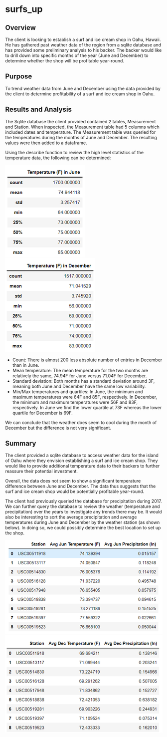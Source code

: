 # surfs_up

## Overview

The client is looking to establish a surf and ice cream shop in Oahu, Hawaii. He has gathered past weather data of the region from a sqlite database and has provided some preliminary analysis to his backer. The backer would like to drill down into specific months of the year (June and December) to determine whether the shop will be profitable year-round.

## Purpose

To trend weather data from June and December using the data provided by the client to determine profitability of a surf and ice cream shop in Oahu.

## Results and Analysis

The Sqlite database the client provided contained 2 tables, Measurement and Station. When inspected, the Measurement table had 5 columns which included dates and temperature. The Measurement table was queried for the temperatures during the months of June and December. The resulting values were then added to a dataframe.

Using the describe function to review the high level statistics of the temperature data, the following can be determined:

![june-temp](june_temps.png) ![dec-temp](dec_temps.png)

* Count: There is almost 200 less absolute number of entries in December than in June. 
* Mean temperature: The mean temperature for the two months are relatively the same, 74.94F for June versus 71.04F for December. 
* Standard deviation: Both months has a standard deviation around 3F, meaning both June and December have the same low variability.
* Min/Max temperatures and quartiles: In June, the minimum and maximum temperatures were 64F and 85F, respectively. In December, the minimum and maximum temperatures were 56F and 83F, respectively. In June we find the lower quartile at 73F whereas the lower quartile for December is 69F. 

We can conclude that the weather does seem to cool during the month of December but the difference is not very significant.

## Summary

The client provided a sqlite database to access weather data for the island of Oahu where they envision establishing a surf and ice cream shop. They would like to provide additional temperature data to their backers to further reassure their potential investment. 

Overall, the data does not seem to show a significant temperature difference between June and December. The data thus suggests that the surf and ice cream shop would be potentially profitable year-round. 

The client had previously queried the database for precipitation during 2017. We can further query the database to review the weather (temperature and precipitation) over the years to investigate any trends there may be. It would also be interesting to sort the average precipitation and average temperatures during June and December by the weather station (as shown below). In doing so, we could possibly determine the best location to set up the shop.

![June by station](June_by_station.png)
![Dec by station](Dec_by_station.png)


